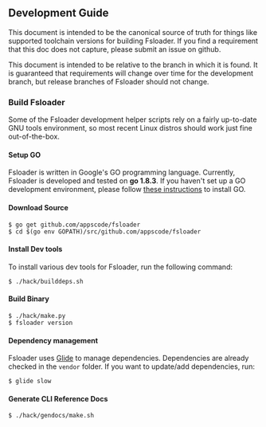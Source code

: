 ## Development Guide
This document is intended to be the canonical source of truth for things like supported toolchain versions for building Fsloader.
If you find a requirement that this doc does not capture, please submit an issue on github.

This document is intended to be relative to the branch in which it is found. It is guaranteed that requirements will change over time
for the development branch, but release branches of Fsloader should not change.

### Build Fsloader
Some of the Fsloader development helper scripts rely on a fairly up-to-date GNU tools environment, so most recent Linux distros should
work just fine out-of-the-box.

#### Setup GO
Fsloader is written in Google's GO programming language. Currently, Fsloader is developed and tested on **go 1.8.3**. If you haven't set up a GO
development environment, please follow [these instructions](https://golang.org/doc/code.html) to install GO.

#### Download Source

```console
$ go get github.com/appscode/fsloader
$ cd $(go env GOPATH)/src/github.com/appscode/fsloader
```

#### Install Dev tools
To install various dev tools for Fsloader, run the following command:
```console
$ ./hack/builddeps.sh
```

#### Build Binary
```
$ ./hack/make.py
$ fsloader version
```

#### Dependency management
Fsloader uses [Glide](https://github.com/Masterminds/glide) to manage dependencies. Dependencies are already checked in the `vendor` folder.
If you want to update/add dependencies, run:
```console
$ glide slow
```

#### Generate CLI Reference Docs
```console
$ ./hack/gendocs/make.sh
```
